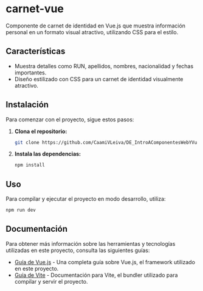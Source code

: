# carnet-vue

Componente de carnet de identidad en Vue.js que muestra información personal en un formato visual atractivo, utilizando CSS para el estilo.

## Características

- Muestra detalles como RUN, apellidos, nombres, nacionalidad y fechas importantes.
- Diseño estilizado con CSS para un carnet de identidad visualmente atractivo.

## Instalación

Para comenzar con el proyecto, sigue estos pasos:

1. **Clona el repositorio:**

    ```bash
    git clone https://github.com/CaamiVLeiva/DE_IntroAComponentesWebYVueJs.git
    ```

2. **Instala las dependencias:**

    ```bash
    npm install
    ```

## Uso

Para compilar y ejecutar el proyecto en modo desarrollo, utiliza:

```bash
npm run dev
```

## Documentación

Para obtener más información sobre las herramientas y tecnologías utilizadas en este proyecto, consulta las siguientes guías:

- [Guía de Vue.js](https://vuejs.org/guide/) - Una completa guía sobre Vue.js, el framework utilizado en este proyecto.
- [Guía de Vite](https://vitejs.dev/guide/) - Documentación para Vite, el bundler utilizado para compilar y servir el proyecto.
